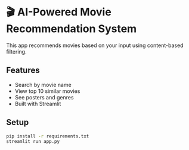 # 🎬 AI-Powered Movie Recommendation System

This app recommends movies based on your input using content-based filtering.

## Features
- Search by movie name
- View top 10 similar movies
- See posters and genres
- Built with Streamlit

## Setup
```bash
pip install -r requirements.txt
streamlit run app.py
